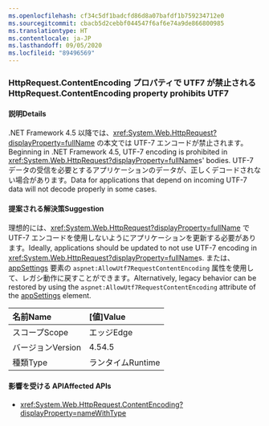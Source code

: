 ```yaml
---
ms.openlocfilehash: cf34c5df1badcfd86d8a07bafdf1b759234712e0
ms.sourcegitcommit: cbacb5d2cebbf044547f6af6e74a9de866800985
ms.translationtype: HT
ms.contentlocale: ja-JP
ms.lasthandoff: 09/05/2020
ms.locfileid: "89496569"
---
```

### <a name="httprequestcontentencoding-property-prohibits-utf7"></a><span data-ttu-id="e1d16-101">HttpRequest.ContentEncoding プロパティで UTF7 が禁止される</span><span class="sxs-lookup"><span data-stu-id="e1d16-101">HttpRequest.ContentEncoding property prohibits UTF7</span></span>

#### <a name="details"></a><span data-ttu-id="e1d16-102">説明</span><span class="sxs-lookup"><span data-stu-id="e1d16-102">Details</span></span>

<span data-ttu-id="e1d16-103">.NET Framework 4.5 以降では、<xref:System.Web.HttpRequest?displayProperty=fullName> の本文では UTF-7 エンコードが禁止されます。</span><span class="sxs-lookup"><span data-stu-id="e1d16-103">Beginning in .NET Framework 4.5, UTF-7 encoding is prohibited in <xref:System.Web.HttpRequest?displayProperty=fullName>s' bodies.</span></span> <span data-ttu-id="e1d16-104">UTF-7 データの受信を必要とするアプリケーションのデータが、正しくデコードされない場合があります。</span><span class="sxs-lookup"><span data-stu-id="e1d16-104">Data for applications that depend on incoming UTF-7 data will not decode properly in some cases.</span></span>

#### <a name="suggestion"></a><span data-ttu-id="e1d16-105">提案される解決策</span><span class="sxs-lookup"><span data-stu-id="e1d16-105">Suggestion</span></span>

<span data-ttu-id="e1d16-106">理想的には、<xref:System.Web.HttpRequest?displayProperty=fullName> で UTF-7 エンコードを使用しないようにアプリケーションを更新する必要があります。</span><span class="sxs-lookup"><span data-stu-id="e1d16-106">Ideally, applications should be updated to not use UTF-7 encoding in <xref:System.Web.HttpRequest?displayProperty=fullName>s.</span></span> <span data-ttu-id="e1d16-107">または、 [appSettings](~/docs/framework/configure-apps/file-schema/appsettings/appsettings-element-for-configuration.md) 要素の <code>aspnet:AllowUtf7RequestContentEncoding</code> 属性を使用して、レガシ動作に戻すことができます。</span><span class="sxs-lookup"><span data-stu-id="e1d16-107">Alternatively, legacy behavior can be restored by using the <code>aspnet:AllowUtf7RequestContentEncoding</code> attribute of the [appSettings](~/docs/framework/configure-apps/file-schema/appsettings/appsettings-element-for-configuration.md) element.</span></span>

| <span data-ttu-id="e1d16-108">名前</span><span class="sxs-lookup"><span data-stu-id="e1d16-108">Name</span></span>    | <span data-ttu-id="e1d16-109">[値]</span><span class="sxs-lookup"><span data-stu-id="e1d16-109">Value</span></span>       |
|:--------|:------------|
| <span data-ttu-id="e1d16-110">スコープ</span><span class="sxs-lookup"><span data-stu-id="e1d16-110">Scope</span></span>   |<span data-ttu-id="e1d16-111">エッジ</span><span class="sxs-lookup"><span data-stu-id="e1d16-111">Edge</span></span>|
|<span data-ttu-id="e1d16-112">バージョン</span><span class="sxs-lookup"><span data-stu-id="e1d16-112">Version</span></span>|<span data-ttu-id="e1d16-113">4.5</span><span class="sxs-lookup"><span data-stu-id="e1d16-113">4.5</span></span>|
|<span data-ttu-id="e1d16-114">種類</span><span class="sxs-lookup"><span data-stu-id="e1d16-114">Type</span></span>|<span data-ttu-id="e1d16-115">ランタイム</span><span class="sxs-lookup"><span data-stu-id="e1d16-115">Runtime</span></span>|

#### <a name="affected-apis"></a><span data-ttu-id="e1d16-116">影響を受ける API</span><span class="sxs-lookup"><span data-stu-id="e1d16-116">Affected APIs</span></span>

- <xref:System.Web.HttpRequest.ContentEncoding?displayProperty=nameWithType>

<!--

#### Affected APIs

- `P:System.Web.HttpRequest.ContentEncoding`

-->
